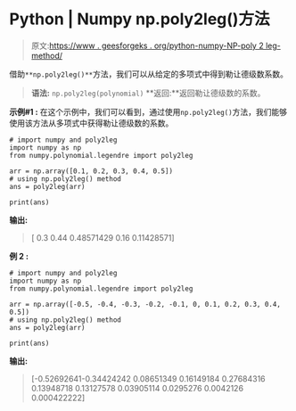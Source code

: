 # Python | Numpy np.poly2leg()方法

> 原文:[https://www . geesforgeks . org/python-numpy-NP-poly 2 leg-method/](https://www.geeksforgeeks.org/python-numpy-np-poly2leg-method/)

借助`**np.poly2leg()**`方法，我们可以从给定的多项式中得到勒让德级数系数。

> **语法:** `np.poly2leg(polynomial)`
> **返回:**返回勒让德级数的系数。

**示例#1 :**
在这个示例中，我们可以看到，通过使用`np.poly2leg()`方法，我们能够使用该方法从多项式中获得勒让德级数的系数。

```
# import numpy and poly2leg
import numpy as np
from numpy.polynomial.legendre import poly2leg

arr = np.array([0.1, 0.2, 0.3, 0.4, 0.5])
# using np.poly2leg() method
ans = poly2leg(arr)

print(ans)
```

**输出:**

> [ 0.3 0.44 0.48571429 0.16 0.11428571]

**例 2 :**

```
# import numpy and poly2leg
import numpy as np
from numpy.polynomial.legendre import poly2leg

arr = np.array([-0.5, -0.4, -0.3, -0.2, -0.1, 0, 0.1, 0.2, 0.3, 0.4, 0.5])
# using np.poly2leg() method
ans = poly2leg(arr)

print(ans)
```

**输出:**

> [-0.52692641-0.34424242 0.08651349 0.16149184 0.27684316 0.13948718
> 0.13127578 0.03905114 0.0295276 0.0042126 0.000422222]